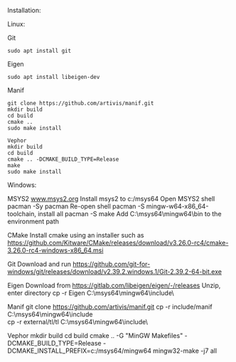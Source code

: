 Installation:


Linux:

Git
```
sudo apt install git
```

Eigen
```
sudo apt install libeigen-dev
```

Manif
```
git clone https://github.com/artivis/manif.git
mkdir build
cd build
cmake ..
sudo make install
```

```
Vephor
mkdir build
cd build
cmake .. -DCMAKE_BUILD_TYPE=Release
make
sudo make install
```


Windows:

MSYS2
www.msys2.org
Install msys2 to c:/msys64
Open MSYS2 shell
pacman -Sy pacman
Re-open shell
pacman -S mingw-w64-x86_64-toolchain, install all
pacman -S make
Add C:\msys64\mingw64\bin to the environment path

CMake
Install cmake using an installer such as https://github.com/Kitware/CMake/releases/download/v3.26.0-rc4/cmake-3.26.0-rc4-windows-x86_64.msi

Git
Download and run https://github.com/git-for-windows/git/releases/download/v2.39.2.windows.1/Git-2.39.2-64-bit.exe

Eigen
Download from https://gitlab.com/libeigen/eigen/-/releases
Unzip, enter directory
cp -r Eigen C:\msys64\mingw64\include\

Manif
git clone https://github.com/artivis/manif.git
cp -r include/manif C:\msys64\mingw64\include\
cp -r external/tl/tl C:\msys64\mingw64\include\

Vephor
mkdir build
cd build
cmake .. -G "MinGW Makefiles" -DCMAKE_BUILD_TYPE=Release -DCMAKE_INSTALL_PREFIX=c:/msys64/mingw64
mingw32-make -j7 all